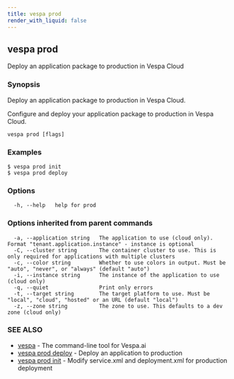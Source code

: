 ```yaml
---
title: vespa prod
render_with_liquid: false
---
```


## vespa prod

Deploy an application package to production in Vespa Cloud

### Synopsis

Deploy an application package to production in Vespa Cloud.

Configure and deploy your application package to production in Vespa Cloud.

```
vespa prod [flags]
```

### Examples

```
$ vespa prod init
$ vespa prod deploy
```

### Options

```
  -h, --help   help for prod
```

### Options inherited from parent commands

```
  -a, --application string   The application to use (cloud only). Format "tenant.application.instance" - instance is optional
  -C, --cluster string       The container cluster to use. This is only required for applications with multiple clusters
  -c, --color string         Whether to use colors in output. Must be "auto", "never", or "always" (default "auto")
  -i, --instance string      The instance of the application to use (cloud only)
  -q, --quiet                Print only errors
  -t, --target string        The target platform to use. Must be "local", "cloud", "hosted" or an URL (default "local")
  -z, --zone string          The zone to use. This defaults to a dev zone (cloud only)
```

### SEE ALSO

* [vespa](vespa.html)	 - The command-line tool for Vespa.ai
* [vespa prod deploy](vespa_prod_deploy.html)	 - Deploy an application to production
* [vespa prod init](vespa_prod_init.html)	 - Modify service.xml and deployment.xml for production deployment

